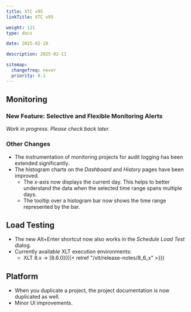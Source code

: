 ```yaml
---
title: XTC v95
linkTitle: XTC v95

weight: 121
type: docs

date: 2025-02-10

description: 2025-02-11

sitemap:
  changefreq: never
  priority: 0.1
---
```


## Monitoring

### New Feature: Selective and Flexible Monitoring Alerts

*Work in progress. Please check back later.*
 
### Other Changes

* The instrumentation of monitoring projects for audit logging has been extended significantly.
* The histogram charts on the *Dashboard* and *History* pages have been improved.
    * The x-axis now displays the current day. This helps to better understand the data when the selected time range spans multiple days.
    * The tooltip over a histogram bar now shows the time range represented by the bar.


## Load Testing

* The new Alt+Enter shortcut now also works in the *Schedule Load Test* dialog.
* Currently available XLT execution environments:
    * XLT 8.x → [8.6.0]({{< relref "/xlt/release-notes/8_6_x" >}})


## Platform

* When you duplicate a project, the project documentation is now duplicated as well.
* Minor UI improvements.

